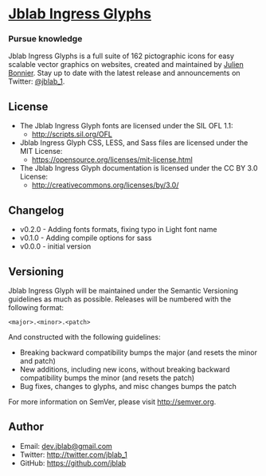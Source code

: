 # [Jblab Ingress Glyphs](https://jblab.info)
### Pursue knowledge

Jblab Ingress Glyphs is a full suite of 162 pictographic icons for easy scalable vector graphics on websites,
created and maintained by [Julien Bonnier](https://twitter.com/jblab_1).
Stay up to date with the latest release and announcements on Twitter:
[@jblab_1](http://twitter.com/jblab_1).

## License
- The Jblab Ingress Glyph fonts are licensed under the SIL OFL 1.1:
  - http://scripts.sil.org/OFL
- Jblab Ingress Glyph CSS, LESS, and Sass files are licensed under the MIT License:
  - https://opensource.org/licenses/mit-license.html
- The Jblab Ingress Glyph documentation is licensed under the CC BY 3.0 License:
  - http://creativecommons.org/licenses/by/3.0/

## Changelog
- v0.2.0 - Adding fonts formats, fixing typo in Light font name
- v0.1.0 - Adding compile options for sass
- v0.0.0 - initial version

## Versioning

Jblab Ingress Glyph will be maintained under the Semantic Versioning guidelines as much as possible. Releases will be numbered
with the following format:

`<major>.<minor>.<patch>`

And constructed with the following guidelines:

* Breaking backward compatibility bumps the major (and resets the minor and patch)
* New additions, including new icons, without breaking backward compatibility bumps the minor (and resets the patch)
* Bug fixes, changes to glyphs, and misc changes bumps the patch

For more information on SemVer, please visit http://semver.org.

## Author
- Email: dev.jblab@gmail.com
- Twitter: http://twitter.com/jblab_1
- GitHub: https://github.com/jblab

